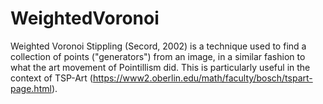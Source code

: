 # WeightedVoronoi
Weighted Voronoi Stippling (Secord, 2002) is a technique used to find a collection of points ("generators") from an image, in a similar fashion to what the art movement of Pointillism did. This is particularly useful in the context of TSP-Art (https://www2.oberlin.edu/math/faculty/bosch/tspart-page.html).
